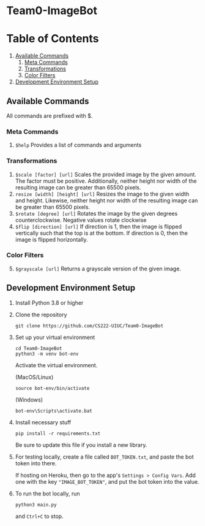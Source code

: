 ﻿# Team0-ImageBot

# Table of Contents
1. [Available Commands](#available-commands)
    1. [Meta Commands](#meta-commands)
    2. [Transformations](#transformations)
    3. [Color Filters](#color-filters)
2. [Development Environment Setup](#development-environment-setup)

## Available Commands
All commands are prefixed with $.
### Meta Commands
1. `$help`
Provides a list of commands and arguments
### Transformations
1. `$scale [factor] [url]`
Scales the provided image by the given amount. The factor must be positive. Additionally, neither height nor width of the resulting image can be greater than 65500 pixels.
2. `resize [width] [height] [url]`
Resizes the image to the given width and height. Likewise, neither height nor width of the resulting image can be greater than 65500 pixels.
3. `$rotate [degree] [url]`
Rotates the image by the given degrees counterclockwise. Negative values rotate clockwise
4. `$flip [direction] [url]`
If direction is 1, then the image is flipped vertically such that the top is at the bottom. If direction is 0, then the image is flipped horizontally.
### Color Filters
5. `$grayscale [url]`
Returns a grayscale version of the given image.

## Development Environment Setup

1. Install Python 3.8 or higher

2. Clone the repository
    ```
    git clone https://github.com/CS222-UIUC/Team0-ImageBot
    ```
3. Set up your virtual environment
    ```
    cd Team0-ImageBot
    python3 -m venv bot-env
    ```
    Activate the virtual environment.

    (MacOS/Linux)
    ```
    source bot-env/bin/activate
    ```
    (Windows)
    ```
    bot-env\Scripts\activate.bat
    ```

4. Install necessary stuff
    ```
    pip install -r requirements.txt
    ```
    Be sure to update this file if you install a new library.

5. For testing locally, create a file called `BOT_TOKEN.txt`, and paste the bot token into there. 

    If hosting on Heroku, then go to the app's `Settings > Config Vars`. Add one with the key `"IMAGE_BOT_TOKEN"`, and put the bot token into the value.

6. To run the bot locally, run
    ```
    python3 main.py
    ```
    and `Ctrl+C` to stop.